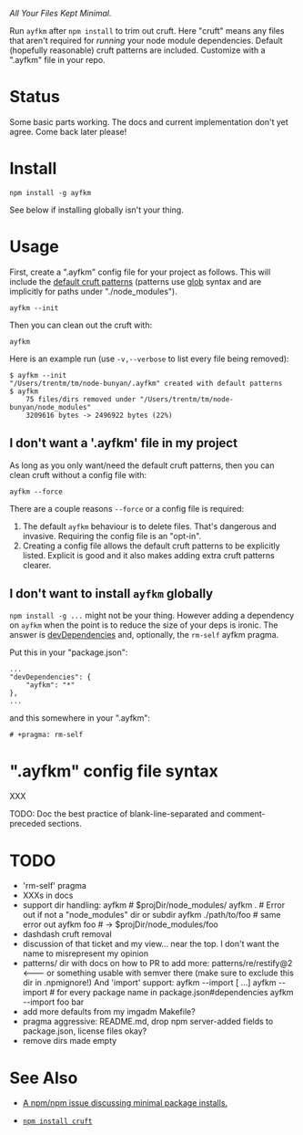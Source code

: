 *All Your Files Kept Minimal.*

Run `ayfkm` after `npm install` to trim out cruft. Here "cruft" means any
files that aren't required for *running* your node module dependencies.
Default (hopefully reasonable) cruft patterns are included. Customize
with a ".ayfkm" file in your repo.

# Status

Some basic parts working. The docs and current implementation don't yet agree.
Come back later please!


# Install

    npm install -g ayfkm

See below if installing globally isn't your thing.


# Usage

First, create a ".ayfkm" config file for your project as follows.  This will
include the [default cruft patterns](./skel/ayfkm) (patterns use
[glob](https://www.npmjs.com/package/glob) syntax and are implicitly for paths
under "./node\_modules").

    ayfkm --init

Then you can clean out the cruft with:

    ayfkm

Here is an example run (use `-v,--verbose` to list every file being removed):

    $ ayfkm --init
    "/Users/trentm/tm/node-bunyan/.ayfkm" created with default patterns
    $ ayfkm
        75 files/dirs removed under "/Users/trentm/tm/node-bunyan/node_modules"
        3209616 bytes -> 2496922 bytes (22%)


## I don't want a '.ayfkm' file in my project

As long as you only want/need the default cruft patterns, then you can clean
cruft without a config file with:

    ayfkm --force

There are a couple reasons `--force` or a config file is required:

1. The default `ayfkm` behaviour is to delete files. That's dangerous and
   invasive. Requiring the config file is an "opt-in".
2. Creating a config file allows the default cruft patterns to be explicitly
   listed. Explicit is good and it also makes adding extra cruft patterns
   clearer.


## I don't want to install `ayfkm` globally

`npm install -g ...` might not be your thing. However adding a dependency on
`ayfkm` when the point is to reduce the size of your deps is ironic. The
answer is
[devDependencies](https://docs.npmjs.com/files/package.json#devdependencies)
and, optionally, the `rm-self` ayfkm pragma.

Put this in your "package.json":

    ...
    "devDependencies": {
        "ayfkm": "*"
    },
    ...

and this somewhere in your ".ayfkm":

    # +pragma: rm-self


# ".ayfkm" config file syntax

XXX

TODO: Doc the best practice of blank-line-separated and comment-preceded
sections.


# TODO

- 'rm-self' pragma
- XXXs in docs
- support dir handling:
    ayfkm  # $projDir/node_modules/
    ayfkm . # Error out if not a "node_modules" dir or subdir
    ayfkm ./path/to/foo   # same error out
    ayfkm foo    # -> $projDir/node_modules/foo
- dashdash cruft removal
- discussion of that ticket and my view... near the top. I don't want the name
  to misrepresent my opinion
- patterns/ dir with docs on how to PR to add more:
        patterns/re/restify@2   <--- or something usable with semver there
  (make sure to exclude this dir in .npmignore!)
  And 'import' support:
        ayfkm --import [<package-name> ...]
        ayfkm --import    # for every package name in package.json#dependencies
        ayfkm --import foo bar
- add more defaults from my imgadm Makefile?
- pragma aggressive: README.md, drop npm server-added fields to package.json,
  license files okay?
- remove dirs made empty


# See Also

- [A npm/npm issue discussing minimal package
  installs.](https://github.com/npm/npm/issues/5264)

- [`npm install cruft`](https://github.com/timoxley/cruft)
